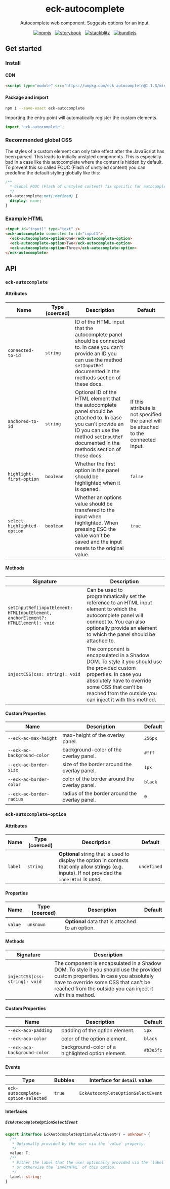 <h1 align="center">
  eck-autocomplete
</h1>

<p align="center">
  Autocomplete web component. Suggests options for an input.
</p>

<p align="center">
  <a href="https://www.npmjs.com/package/eck-autocomplete">
    <img src="https://img.shields.io/npm/v/eck-autocomplete" alt="npmjs" /></a>&nbsp;&nbsp;
  <a href="https://eck-autocomplete.leoneck.de/storybook/">
    <img src="https://raw.githubusercontent.com/storybooks/brand/master/badge/badge-storybook.svg" alt="storybook" /></a>&nbsp;&nbsp;
  <a href="https://stackblitz.com/edit/eck-autocomplete?file=index.html">
    <img src="https://developer.stackblitz.com/img/open_in_stackblitz_small.svg" alt="stackblitz" /></a>&nbsp;&nbsp;
  <a href="https://bundlejs.com/?bundle&q=eck-autocomplete&treeshake=[*]&config={%22compression%22:%22brotli%22,%22analysis%22:%22treemap%22}">
    <img src="https://deno.bundlejs.com/badge?q=eck-autocomplete&treeshake=[*]&config={%22compression%22:%22brotli%22,%22analysis%22:%22treemap%22}" alt="bundlejs" /></a>
</p>

## Get started

### Install

#### CDN

```html
<script type="module" src="https://unpkg.com/eck-autocomplete@1.1.3/min/eck-autocomplete.js"></script>
```

#### Package and import

```bash
npm i --save-exact eck-autocomplete
```

Importing the entry point will automatically register the custom elements.

```javascript
import 'eck-autocomplete';
```

### Recommended global CSS

The styles of a custom element can only take effect after the JavaScript has been parsed. This leads to initially unstyled components. This is especially bad in a case like this autocomplete where the content is hidden by default. To prevent this so called FOUC (Flash of unstyled content) you can predefine the default styling globally like this:

```css
/**
  * Global FOUC (Flash of unstyled content) fix specific for autocomplete
  */
eck-autocomplete:not(:defined) {
  display: none;
}
```

### Example HTML

```html
<input id="input1" type="text" />
<eck-autocomplete connected-to-id="input1">
  <eck-autocomplete-option>One</eck-autocomplete-option>
  <eck-autocomplete-option>Two</eck-autocomplete-option>
  <eck-autocomplete-option>Three</eck-autocomplete-option>
</eck-autocomplete>
```

## API

### `eck-autocomplete`

#### Attributes

| Name                        | Type (coerced) | Description                                                                                                                                                                                              | Default                                                                               |
| --------------------------- | -------------- | -------------------------------------------------------------------------------------------------------------------------------------------------------------------------------------------------------- | ------------------------------------------------------------------------------------- |
| `connected-to-id`           | `string`       | ID of the HTML input that the autocomplete panel should be connected to. In case you can't provide an ID you can use the method `setInputRef` documented in the methods section of these docs.           |                                                                                       |
| `anchored-to-id`            | `string`       | Optional ID of the HTML element that the autocomplete panel should be attached to. In case you can't provide an ID you can use the method `setInputRef` documented in the methods section of these docs. | If this attribute is not specified the panel will be attached to the connected input. |
| `highlight-first-option`    | `boolean`      | Whether the first option in the panel should be highlighted when it is opened.                                                                                                                           | `false`                                                                               |
| `select-highlighted-option` | `boolean`      | Whether an options value should be transfered to the input when highlighted. When pressing ESC the value won't be saved and the input resets to the original value.                                      | `true`                                                                                |

#### Methods

| Signature                                                                        | Description                                                                                                                                                                                                                           |
| -------------------------------------------------------------------------------- | ------------------------------------------------------------------------------------------------------------------------------------------------------------------------------------------------------------------------------------- |
| `setInputRef(inputElement: HTMLInputElement, anchorElement?: HTMLElement): void` | Can be used to programmatically set the reference to an HTML input element to which the autocomplete panel will connect to. You can also optionally provide an element to which the panel should be attached to.                      |
| `injectCSS(css: string): void`                                                   | The component is encapsulated in a Shadow DOM. To style it you should use the provided custom properties. In case you absolutely have to override some CSS that can't be reached from the outside you can inject it with this method. |

#### Custom Properties

| Name                        | Description                                    | Default |
| --------------------------- | ---------------------------------------------- | ------- |
| `--eck-ac-max-height`       | max-height of the overlay panel.               | `256px` |
| `--eck-ac-background-color` | background-color of the overlay panel.         | `#fff`  |
| `--eck-ac-border-size`      | size of the border around the overlay panel.   | `1px`   |
| `--eck-ac-border-color`     | color of the border around the overlay panel.  | `black` |
| `--eck-ac-border-radius`    | radius of the border around the overlay panel. | `0`     |

### `eck-autocomplete-option`

#### Attributes

| Name    | Type (coerced) | Description                                                                                                                                        | Default     |
| ------- | -------------- | -------------------------------------------------------------------------------------------------------------------------------------------------- | ----------- |
| `label` | `string`       | **Optional** string that is used to display the option in contexts that only allow strings (e.g. inputs). If not provided the `innerHtml` is used. | `undefined` |

#### Properties

| Name    | Type (coerced) | Description                                      | Default |
| ------- | -------------- | ------------------------------------------------ | ------- |
| `value` | `unknown`      | **Optional** data that is attached to an option. |         |

#### Methods

| Signature                      | Description                                                                                                                                                                                                                           |
| ------------------------------ | ------------------------------------------------------------------------------------------------------------------------------------------------------------------------------------------------------------------------------------- |
| `injectCSS(css: string): void` | The component is encapsulated in a Shadow DOM. To style it you should use the provided custom properties. In case you absolutely have to override some CSS that can't be reached from the outside you can inject it with this method. |

#### Custom Properties

| Name                         | Description                                       | Default   |
| ---------------------------- | ------------------------------------------------- | --------- |
| `--eck-aco-padding`          | padding of the option element.                    | `5px`     |
| `--eck-aco-color`            | color of the option element.                      | `black`   |
| `--eck-aco-background-color` | background-color of a highlighted option element. | `#b3e5fc` |

#### Events

| Type                               | Bubbles | Interface for `detail` value       |
| ---------------------------------- | ------- | ---------------------------------- |
| `eck-autocomplete-option-selected` | `true`  | `EckAutocompleteOptionSelectEvent` |

#### Interfaces

##### `EckAutocompleteOptionSelectEvent`

```typescript
export interface EckAutocompleteOptionSelectEvent<T = unknown> {
  /**
   * Optionally provided by the user via the `value` property.
   */
  value: T;
  /**
   * Either the label that the user optionally provided via the `label` attribute
   * or otherwise the `innerHTML` of this option.
   */
  label: string;
}
```

